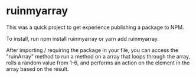 # ruinmyarray

This was a quick project to get experience publishing a package to NPM.

To install, run npm install ruinmyarray  or yarn add ruinmyarray.

After importing / requiring the package in your file, you can access the "ruinArray" method to run a method on a array that loops through the array, rolls a random value from 1-6, and performs an action on the element in the array based on the result.
